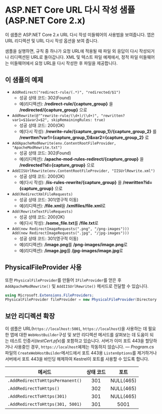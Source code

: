# <a name="aspnet-core-url-rewriting-sample-aspnet-core-2x"></a>ASP.NET Core URL 다시 작성 샘플(ASP.NET Core 2.x)

이 샘플은 ASP.NET Core 2.x URL 다시 작성 미들웨어의 사용법을 보여줍니다. 앱은 URL 리디렉션 및 URL 다시 작성 옵션을 보여 줍니다.

샘플을 실행하면, 규칙 중 하나가 요청 URL에 적용될 때 파일 외 응답이 다시 작성되거나 리디렉션된 URL로 돌아갑니다. XML 및 텍스트 파일 예제에서, 정적 파일 미들웨어는 미들웨어에서 요청 URL을 다시 작성한 후 파일을 제공합니다.

## <a name="examples-in-this-sample"></a>이 샘플의 예제

* `AddRedirect("redirect-rule/(.*)", "redirected/$1")`
  - 성공 상태 코드: 302(Found)
  - 예(리디렉션): **/redirect-rule/{capture_group}** 을 **/redirected/{capture_group}** 으로
* `AddRewrite(@"^rewrite-rule/(\d+)/(\d+)", "rewritten?var1=$1&var2=$2", skipRemainingRules: true)`
  - 성공 상태 코드: 200(OK)
  - 예(다시 작성): **/rewrite-rule/{capture_group_1}/{capture_group_2}** 를 **/rewrtten?var1={capture_group_1}&var2={capture_group_2}** 로
* `AddApacheModRewrite(env.ContentRootFileProvider, "ApacheModRewrite.txt")`
  - 성공 상태 코드: 302(Found)
  - 예(리디렉션): **/apache-mod-rules-redirect/{capture_group}** 을 **/redirected?id={capture_group}** 으로
* `AddIISUrlRewrite(env.ContentRootFileProvider, "IISUrlRewrite.xml")`
  - 성공 상태 코드: 200(OK)
  - 예(다시 작성): **/iis-rules-rewrite/{capture_group}** 을 **/rewritten?id={capture_group}** 으로
* `Add(RedirectXmlFileRequests)`
  - 성공 상태 코드: 301(영구적 이동)
  - 예(리디렉션): **/file.xml**을 **/xmlfiles/file.xml**로
* `Add(RewriteTextFileRequests)`
  - 성공 상태 코드: 200(OK)
  - 예(다시 작성): **/some_file.txt**를 **/file.txt**로
* `Add(new RedirectImageRequests(".png", "/png-images")))`<br>`Add(new RedirectImageRequests(".jpg", "/jpg-images")))`
  - 성공 상태 코드: 301(영구적 이동)
  - 예(리디렉션): **/image.png**를 **/png-images/image.png**로
  - 예(리디렉션): **/image.jpg**를 **/jpg-images/image.jpg**로

## <a name="use-a-physicalfileprovider"></a>PhysicalFileProvider 사용

또한 `PhysicalFileProvider`를 만들어 `IFileProvider`를 얻은 후 `AddApacheModRewrite()` 및 `AddIISUrlRewrite()` 메서드로 전달할 수 있습니다.

```csharp
using Microsoft.Extensions.FileProviders;
PhysicalFileProvider fileProvider = new PhysicalFileProvider(Directory.GetCurrentDirectory());
```

## <a name="secure-redirection-extensions"></a>보안 리디렉션 확장

이 샘플은 URL(`https://localhost:5001`, `https://localhost`)을 사용하는 데 필요한 앱에 대한 `WebHostBuilder`구성 및 보안 리디렉션 메서드를 살펴보는 데 도움이 되는 테스트 인증서(*testCert.pfx*)를 포함하고 있습니다. 서버가 이미 포트 443을 할당하거나 사용중인 경우, `https://localhost`예제는 작동하지 않습니다. &mdash; *Program.cs* 파일의 `CreateWebHostBuilder`메서드에서 포트 443용 `ListenOptions`를 제거하거나 서버에서 포트 443을 바인딩 해제하여 Kestrel이 포트를 사용할 수 있도록 합니다.

| 메서드                           | 상태 코드 |    포트    |
| -------------------------------- | :---------: | :--------: |
| `.AddRedirectToHttpsPermanent()` |     301     | NULL(465) |
| `.AddRedirectToHttps()`          |     302     | NULL(465) |
| `.AddRedirectToHttps(301)`       |     301     | NULL(465) |
| `.AddRedirectToHttps(301, 5001)` |     301     |    5001    |
